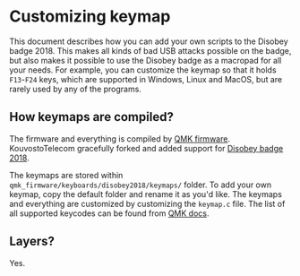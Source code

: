 # Customizing keymap

This document describes how you can add your own scripts to the Disobey badge 2018. This makes all kinds of bad USB attacks possible on the badge, but also makes it possible to use the Disobey badge as a macropad for all your needs. For example, you can customize the keymap so that it holds `F13`-`F24` keys, which are supported in Windows, Linux and MacOS, but are rarely used by any of the programs.

## How keymaps are compiled?
The firmware and everything is compiled by [QMK firmware](https://github.com/qmk/qmk_firmware). KouvostoTelecom gracefully forked and added support for [Disobey badge 2018](https://github.com/KouvostoTelecom/qmk_firmware/tree/keyboard/rubberheikki/keyboards/disobey2018).

The keymaps are stored within `qmk_firmware/keyboards/disobey2018/keymaps/` folder. To add your own keymap, copy the default folder and rename it as you'd like. The keymaps and everything are customized by customizing the `keymap.c` file. The list of all supported keycodes can be found from [QMK docs](https://docs.qmk.fm/#/keycodes). 

## Layers?
Yes.


